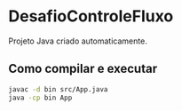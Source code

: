 # DesafioControleFluxo

Projeto Java criado automaticamente.

## Como compilar e executar
```sh
javac -d bin src/App.java
java -cp bin App
```
